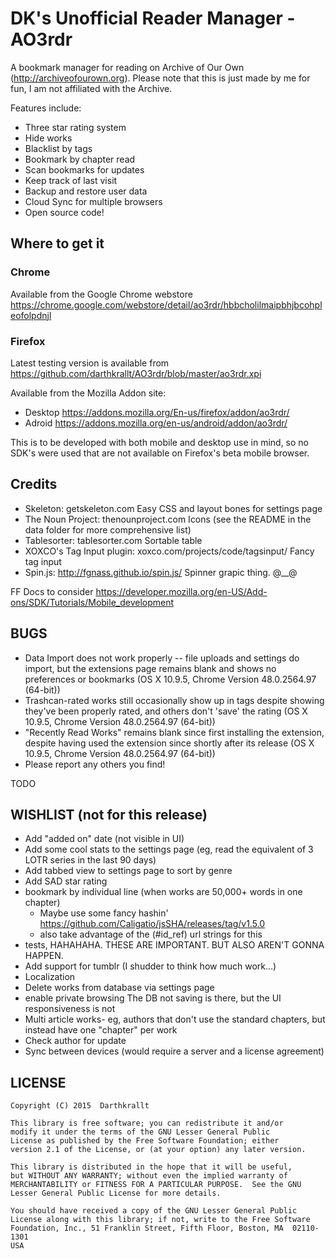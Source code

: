 DK's Unofficial Reader Manager - AO3rdr
============================

A bookmark manager for reading on Archive of Our Own (http://archiveofourown.org). Please note that this is just made by me for fun, I am not affiliated with the Archive.

Features include:
  - Three star rating system
  - Hide works
  - Blacklist by tags
  - Bookmark by chapter read
  - Scan bookmarks for updates
  - Keep track of last visit
  - Backup and restore user data
  - Cloud Sync for multiple browsers
  - Open source code!

Where to get it
---------------

### Chrome

Available from the Google Chrome webstore https://chrome.google.com/webstore/detail/ao3rdr/hbbcholilmaipbhjbcohpleofolpdnjl

### Firefox

Latest testing version is available from https://github.com/darthkrallt/AO3rdr/blob/master/ao3rdr.xpi

Available from the Mozilla Addon site:
  * Desktop https://addons.mozilla.org/En-us/firefox/addon/ao3rdr/
  * Adroid https://addons.mozilla.org/en-us/android/addon/ao3rdr/

This is to be developed with both mobile and desktop use in mind, so no SDK's 
were used that are not available on Firefox's beta mobile browser.

Credits
-------
- Skeleton: getskeleton.com
    Easy CSS and layout bones for settings page
- The Noun Project: thenounproject.com
    Icons (see the README in the data folder for more comprehensive list)
- Tablesorter: tablesorter.com
    Sortable table
- XOXCO's Tag Input plugin: xoxco.com/projects/code/tagsinput/
    Fancy tag input
- Spin.js: http://fgnass.github.io/spin.js/
    Spinner grapic thing. @__@

FF Docs to consider
https://developer.mozilla.org/en-US/Add-ons/SDK/Tutorials/Mobile_development

BUGS
----
  - Data Import does not work properly -- file uploads and settings do import, but the extensions page remains blank and shows no preferences or bookmarks (OS X 10.9.5, Chrome Version 48.0.2564.97 (64-bit))
  - Trashcan-rated works still occasionally show up in tags despite showing they've been properly rated, and others don't 'save' the rating (OS X 10.9.5, Chrome Version 48.0.2564.97 (64-bit))
  - "Recently Read Works" remains blank since first installing the extension, despite having used the extension since shortly after its release (OS X 10.9.5, Chrome Version 48.0.2564.97 (64-bit))
  - Please report any others you find!

TODO

WISHLIST (not for this release)
-------------------------------
  - Add "added on" date (not visible in UI)
  - Add some cool stats to the settings page (eg, read the equivalent of 3 LOTR
      series in the last 90 days)
  - Add tabbed view to settings page to sort by genre
  - Add SAD star rating
  - bookmark by individual line (when works are 50,000+ words in one chapter)
    - Maybe use some fancy hashin' 
        https://github.com/Caligatio/jsSHA/releases/tag/v1.5.0
    - also take advantage of the (#id_ref) url strings for this
  - tests, HAHAHAHA. THESE ARE IMPORTANT. BUT ALSO AREN'T GONNA HAPPEN.
  - Add support for tumblr (I shudder to think how much work...)
  - Localization
  - Delete works from database via settings page
  - enable private browsing
    The DB not saving is there, but the UI responsiveness is not
  - Multi article works- eg, authors that don't use the standard chapters, but
      instead have one "chapter" per work
  - Check author for update
  - Sync between devices (would require a server and a license agreement)

LICENSE
-------
    Copyright (C) 2015  Darthkrallt

    This library is free software; you can redistribute it and/or
    modify it under the terms of the GNU Lesser General Public
    License as published by the Free Software Foundation; either
    version 2.1 of the License, or (at your option) any later version.

    This library is distributed in the hope that it will be useful,
    but WITHOUT ANY WARRANTY; without even the implied warranty of
    MERCHANTABILITY or FITNESS FOR A PARTICULAR PURPOSE.  See the GNU
    Lesser General Public License for more details.

    You should have received a copy of the GNU Lesser General Public
    License along with this library; if not, write to the Free Software
    Foundation, Inc., 51 Franklin Street, Fifth Floor, Boston, MA  02110-1301
    USA
